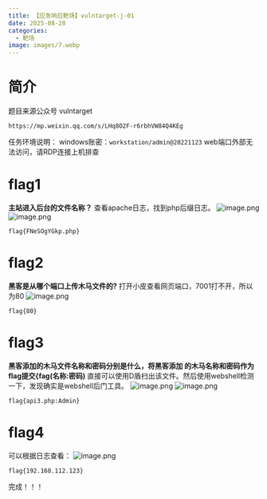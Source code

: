 ```yaml
---
title: 【应急响应靶场】vulntarget-j-01
date: 2025-08-28
categories:
  - 靶场
image: images/7.webp
---
```

# 简介
题目来源公众号  vulntarget
```
https://mp.weixin.qq.com/s/LHq8O2F-r6rbhVW84Q4KEg
```
任务环境说明：
windows账密：`workstation/admin@20221123`
web端口外部无法访问，请RDP连接上机排查
# flag1
**主站进入后台的文件名称？**
查看apache日志，找到php后缀日志。
![image.png](https://blogslimer.oss-cn-shanghai.aliyuncs.com/blog/20250828155204.png)
![image.png](https://blogslimer.oss-cn-shanghai.aliyuncs.com/blog/20250828155217.png)
```
flag{FNeSOgYGkp.php}
```
# flag2
**黑客是从哪个端口上传木马文件的?**
打开小皮查看网页端口，7001打不开，所以为80
![image.png](https://blogslimer.oss-cn-shanghai.aliyuncs.com/blog/20250828155247.png)
```
flag{80}
```
# flag3
**黑客添加的木马文件名称和密码分别是什么，将黑客添加 的木马名称和密码作为flag提交{fag(名称:密码)**
直接可以使用D盾扫出该文件。然后使用webshell检测一下，发现确实是webshell后门工具。
![image.png](https://blogslimer.oss-cn-shanghai.aliyuncs.com/blog/20250828155303.png)
![image.png](https://blogslimer.oss-cn-shanghai.aliyuncs.com/blog/20250828155321.png)
```
flag{api3.php:Admin}
```
# flag4
可以根据日志查看：
![image.png](https://blogslimer.oss-cn-shanghai.aliyuncs.com/blog/20250828155408.png)
```
flag{192.168.112.123}
```
完成！！！
